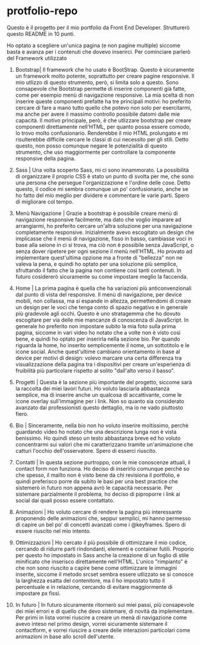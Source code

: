 # protfolio-repo

Questo è il progetto per il mio portfolio da Front End Developer. Strutturerò questo README in 10 punti.

Ho optato a scegliere un'unica pagina (e non pagine multiple) siccome basta e avanza per i contenuti che dovevo inserirci. 
Per cominciare parlerò del Framework utilizzato

1) Bootstrap| 
Il framework che ho usato è BootStrap. Questo è sicuramente un framework molto potente, soprattutto per creare pagine responsive. 
Il mio utlizzo di questo strumento, però, si limita solo a questo. Sono consapevole che Bootstrap permette di inserire componenti già fatte, come per esempio menù di navigazione
responsive.
La mia scelta di non inserire queste componenti prefatte ha tre principali motivi: ho preferito cercare di fare a mano tutto quello che potevo non solo per esercitarmi, ma
anche per avere il massimo controllo possibile datomi dalle mie capacità. Il motivo principale, però, è che utlizzare bootstrap per creare componenti direttamente nell'HTML, 
per quanto possa essere comodo, lo trovo molto confusionario. Renderebbe il mio HTML prolungato e mi risulterebbe difficile cercare le classi di cui necessito per gli stili.
Detto questo, non posso comunque negare le potenzialità di questo strumento, che uso maggiormente per controllare la componente responsive della pagina.

2) Sass |
Una volta scoperto Sass, mi ci sono innammorato. La possibilità di organizzare il proprio CSS è stato un punto di svolta per me, che sono una persona che persegue 
l'organizzazione e l'ordine delle cose. Detto questo, il codice mi sembra comunque un po' confusionario, anche se ho fatto del mio meglio per dividere e commentare le
varie parti. Spero di migliorare col tempo.

3) Menù Navigazione |
Grazie a bootstrap è possibile creare menù di navigazione responsive facilmente, ma dato che voglio imparare ad arrangiarmi, ho preferito cercare un'altra soluzione per una
navigazione completamente responsive. Inizialmente avevo escogitato un design che implicasse che il menù di navigazione, fisso in basso, cambiasse voci in base alla seione in ci si trova, ma ciò
non è possibile senza JavaScript, o senza dover ripetere per ogni sezione il menù nell'HTML. Ho provato ad implementare quest'ultima opzione ma a fronte di "bellezza" non ne 
valeva la pena, e quindi ho optato per una soluzione più semplice, sfruttando il fatto che la pagina non contiene così tanti contenuti. 
In futuro cosidererò sicuramente su come impostare meglio la faccenda.

4) Home |
La prima pagina è quella che ha variazioni più anticonvenzionali dal punto di vista del responsive. Il menù di navigazione, per device mobili, non collassa, ma si espande in 
altezza, permettendomi di creare un design per le voci che tenga conto di spazio negativo e in generale più gradevole agli occhi. Questo è uno stratagemma che ho dovuto 
escogitare per via delle mie mancanze di conoscenza di JavaScript. 
In generale ho preferito non impostare subito la mia foto sulla prima pagina, siccome in vari video ho notato che a volte non è visto così bene, e quindi ho optato per 
inserirla nella sezione bio. 
Per quando riguarda la home, ho inserito semplicemente il nome, un sottotitolo e le icone social. Anche quest'ultime cambiano orientamento in base al device per motivi 
di design: volevo marcare una certa differenza tra visualizzazione della pagina tra i dispositivi per creare un'esperienza di fruibilità più particolare rispetto al solito 
"dall'alto verso il basso". 

5) Progetti |
Questa è la sezione più importante del progetto, siccome sarà la raccolta dei miei lavori futuri. Ho voluto lasciarla abbastanza semplice, ma di inserire anche un qualcosa 
di accattivante, come le icone overlay sull'immagine per i link. Non so quanto sia considerato avanzato dai professionisti questo dettaglio, ma io ne vado piuttosto fiero. 

6) Bio |
Sinceramente, nella bio non ho voluto inserire moltissimo, perchè guardando video ho notato che una descrizione lunga non è vista benissimo. Ho quindi steso un testo abbastanza 
breve ed ho voluto concentrarmi sui valori che mi caratterizzano tramite un'animazione che catturi l'occhio dell'osservatore. Spero di esserci riuscito.

7) Contatti |
In questa sezione purtroppo, con le mie conoscenze attuali, il contact form non funziona. Ho deciso di inserirlo comunque perchè so che spesso, il mailto non è visto bene da 
chi revisiona il portfolio, e quindi preferisco porre da subito le basi per una best practice che sistemerò in futuro non appena avrò le capacità necessarie.
Per sistemare parzialmente il problema, ho deciso di piproporre i link ai social dai quali posso essere contattato.

8) Animazioni |
Ho voluto cercare di rendere la pagina più interessante proponendo delle animazioni che, seppur semplici, mi hanno permesso di capire un bel po' di concetti avanzati
come i @keyframes. Spero di essere riuscito nel mio intento.

9) Ottimizzazioni |
Ho cercato il più possibile di ottimizzare il mio codice, cercando di ridurre parti rindondanti, elementi e container futili. Proporio per questo ho impostato in Sass anche la
creazione di un foglio di stile minificato che inserisco direttamente nell'HTML.
L'unico "rimpianto" è che non sono riuscito a capire bene come ottimizzare le immagini inserite, siccome il metodo srcset sembra essere utlizzato se si conosce la larghezza 
esatta del contenitore, ma il ho impostato tutto il percentuale e in relazione, cercando di evitare maggiormente di impostare px fissi.

10) In futuro |
In futuro sicuramente ritornerò sui miei passi, più consapevole dei miei errori e di quello che devo sistemare, di novità da implementare. Per primi in lista vorrei riuscire a 
creare un menà di navigazione come avevo inteso nel primo design, vorrei sicuramente sistemare il contactform, e vorrei riuscire a creare delle interazioni particolari come 
animazioni in base allo scroll dell'utente.

